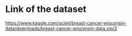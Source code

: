 # Link of the dataset
https://www.kaggle.com/uciml/breast-cancer-wisconsin-data/downloads/breast-cancer-wisconsin-data.zip/2